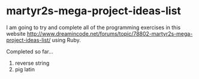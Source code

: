 martyr2s-mega-project-ideas-list
================================
I am going to try and complete all of the programming exercises in this website http://www.dreamincode.net/forums/topic/78802-martyr2s-mega-project-ideas-list/
using Ruby.

Completed so far...
1. reverse string
2. pig latin
